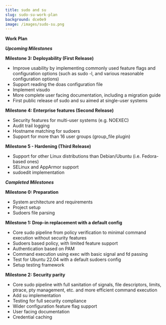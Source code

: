 ```yaml
---
title: sudo and su
slug: sudo-su-work-plan
background: dce0e9
image: /images/sudo-su.png
---
```


**Work Plan**

***Upcoming Milestones***

**Milestone 3: Deployability (First Release)**

* Improve usability by implementing commonly used feature flags and configuration options (such as sudo -l, and various reasonable configuration options)
* Support reading the doas configuration file
* Implement visudo
* More complete user facing documentation, including a migration guide
* First public release of sudo and su aimed at single-user systems

**Milestone 4: Enterprise features (Second Release)**

* Security features for multi-user systems (e.g. NOEXEC)
* Audit trail logging
* Hostname matching for sudoers
* Support for more than 16 user groups (group_file plugin)

**Milestone 5 - Hardening (Third Release)**

* Support for other Linux distributions than Debian/Ubuntu (i.e. Fedora-based ones)
* SELinux and AppArmor support
* sudoedit implementation

***Completed Milestones***

**Milestone 0: Preparation**

* System architecture and requirements
* Project setup
* Sudoers file parsing

**Milestone 1: Drop-in replacement with a default config**

* Core sudo pipeline from policy verification to minimal command execution without
security features
* Sudoers based policy, with limited feature support
* Authentication based on PAM
* Command execution using exec with basic signal and fd passing
* Test for Ubuntu 22.04 with a default sudoers config
* Setup testing framework

**Milestone 2: Security parity**

* Core sudo pipeline with full sanitation of signals, file descriptors, limits, ptrace, pty management, etc. and
more efficient command execution
* Add su implementation
* Testing for full security compliance
* Wider configuration feature flag support
* User facing documentation
* Credential caching
